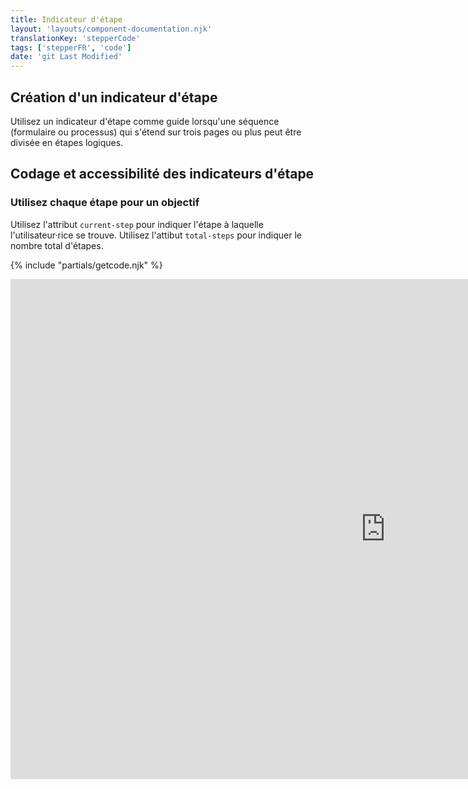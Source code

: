 ```yaml
---
title: Indicateur d'étape
layout: 'layouts/component-documentation.njk'
translationKey: 'stepperCode'
tags: ['stepperFR', 'code']
date: 'git Last Modified'
---
```


## Création d'un indicateur d'étape

Utilisez un indicateur d'étape comme guide lorsqu'une séquence (formulaire ou processus) qui s'étend sur trois pages ou plus peut être divisée en étapes logiques.

## Codage et accessibilité des indicateurs d'étape

### Utilisez chaque étape pour un objectif

Utilisez l'attribut `current-step` pour indiquer l'étape à laquelle l'utilisateur·rice se trouve. Utilisez l'attibut `total-steps` pour indiquer le nombre total d'étapes.

{% include "partials/getcode.njk" %}

<iframe
  title="Survol des propriétés et des évènements relatifs à gcds-stepper."
  src="https://cds-snc.github.io/gcds-components/iframe.html?viewMode=docs&demo=true&singleStory=true&id=components-stepper--events-properties"
  width="1200"
  height="800"
  style="display: block; margin: 0 auto;"
  frameBorder="0"
  allow="clipboard-write"
></iframe>
